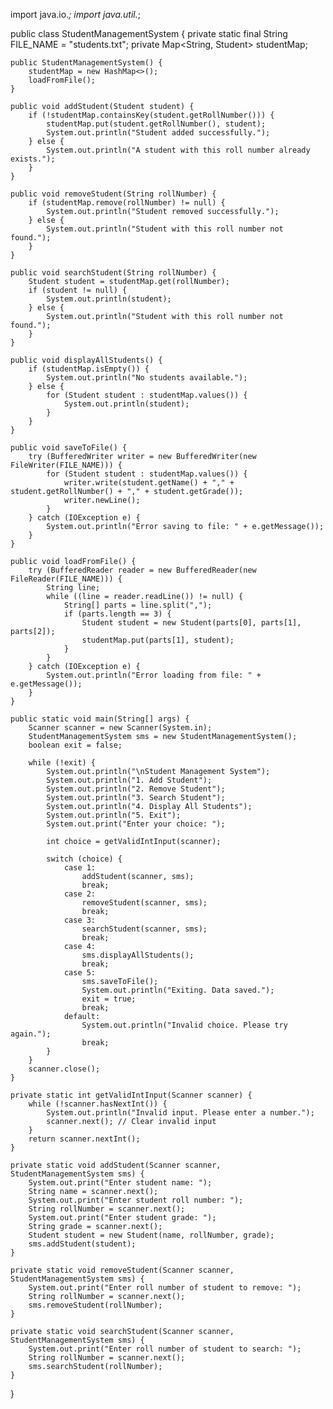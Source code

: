 import java.io.*;
import java.util.*;

public class StudentManagementSystem {
    private static final String FILE_NAME = "students.txt";
    private Map<String, Student> studentMap;

    public StudentManagementSystem() {
        studentMap = new HashMap<>();
        loadFromFile();
    }

    public void addStudent(Student student) {
        if (!studentMap.containsKey(student.getRollNumber())) {
            studentMap.put(student.getRollNumber(), student);
            System.out.println("Student added successfully.");
        } else {
            System.out.println("A student with this roll number already exists.");
        }
    }

    public void removeStudent(String rollNumber) {
        if (studentMap.remove(rollNumber) != null) {
            System.out.println("Student removed successfully.");
        } else {
            System.out.println("Student with this roll number not found.");
        }
    }

    public void searchStudent(String rollNumber) {
        Student student = studentMap.get(rollNumber);
        if (student != null) {
            System.out.println(student);
        } else {
            System.out.println("Student with this roll number not found.");
        }
    }

    public void displayAllStudents() {
        if (studentMap.isEmpty()) {
            System.out.println("No students available.");
        } else {
            for (Student student : studentMap.values()) {
                System.out.println(student);
            }
        }
    }

    public void saveToFile() {
        try (BufferedWriter writer = new BufferedWriter(new FileWriter(FILE_NAME))) {
            for (Student student : studentMap.values()) {
                writer.write(student.getName() + "," + student.getRollNumber() + "," + student.getGrade());
                writer.newLine();
            }
        } catch (IOException e) {
            System.out.println("Error saving to file: " + e.getMessage());
        }
    }

    public void loadFromFile() {
        try (BufferedReader reader = new BufferedReader(new FileReader(FILE_NAME))) {
            String line;
            while ((line = reader.readLine()) != null) {
                String[] parts = line.split(",");
                if (parts.length == 3) {
                    Student student = new Student(parts[0], parts[1], parts[2]);
                    studentMap.put(parts[1], student);
                }
            }
        } catch (IOException e) {
            System.out.println("Error loading from file: " + e.getMessage());
        }
    }

    public static void main(String[] args) {
        Scanner scanner = new Scanner(System.in);
        StudentManagementSystem sms = new StudentManagementSystem();
        boolean exit = false;

        while (!exit) {
            System.out.println("\nStudent Management System");
            System.out.println("1. Add Student");
            System.out.println("2. Remove Student");
            System.out.println("3. Search Student");
            System.out.println("4. Display All Students");
            System.out.println("5. Exit");
            System.out.print("Enter your choice: ");

            int choice = getValidIntInput(scanner);

            switch (choice) {
                case 1:
                    addStudent(scanner, sms);
                    break;
                case 2:
                    removeStudent(scanner, sms);
                    break;
                case 3:
                    searchStudent(scanner, sms);
                    break;
                case 4:
                    sms.displayAllStudents();
                    break;
                case 5:
                    sms.saveToFile();
                    System.out.println("Exiting. Data saved.");
                    exit = true;
                    break;
                default:
                    System.out.println("Invalid choice. Please try again.");
                    break;
            }
        }
        scanner.close();
    }

    private static int getValidIntInput(Scanner scanner) {
        while (!scanner.hasNextInt()) {
            System.out.println("Invalid input. Please enter a number.");
            scanner.next(); // Clear invalid input
        }
        return scanner.nextInt();
    }

    private static void addStudent(Scanner scanner, StudentManagementSystem sms) {
        System.out.print("Enter student name: ");
        String name = scanner.next();
        System.out.print("Enter student roll number: ");
        String rollNumber = scanner.next();
        System.out.print("Enter student grade: ");
        String grade = scanner.next();
        Student student = new Student(name, rollNumber, grade);
        sms.addStudent(student);
    }

    private static void removeStudent(Scanner scanner, StudentManagementSystem sms) {
        System.out.print("Enter roll number of student to remove: ");
        String rollNumber = scanner.next();
        sms.removeStudent(rollNumber);
    }

    private static void searchStudent(Scanner scanner, StudentManagementSystem sms) {
        System.out.print("Enter roll number of student to search: ");
        String rollNumber = scanner.next();
        sms.searchStudent(rollNumber);
    }
}
